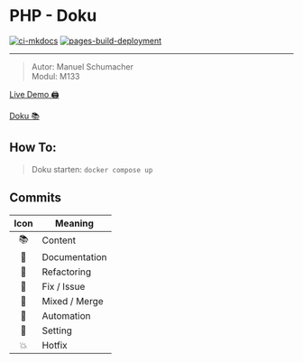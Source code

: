 # PHP - Doku

[![ci-mkdocs](https://github.com/bztfinformatik/lernportfolio-21r8390-php/actions/workflows/ci-mkdocs.yml/badge.svg)](https://github.com/bztfinformatik/lernportfolio-21r8390-php/actions/workflows/ci-mkdocs.yml)
[![pages-build-deployment](https://github.com/bztfinformatik/lernportfolio-21r8390-php/actions/workflows/pages/pages-build-deployment/badge.svg)](https://github.com/bztfinformatik/lernportfolio-21r8390-php/actions/workflows/pages/pages-build-deployment)

---

> Autor: Manuel Schumacher <br>
> Modul: M133

[Live Demo 🖨](https://edu.flimtix.dev/M133-Aufgaben)

[Doku 📚](https://bztfinformatik.github.io/lernportfolio-21r8390-php/)

## How To:

> Doku starten: `docker compose up`

## Commits

| Icon | Meaning       |
| :--: | ------------- |
|  📚  | Content       |
|  💬  | Documentation |
|  🦄  | Refactoring   |
|  🤡  | Fix / Issue   |
|  🥞  | Mixed / Merge |
|  👷  | Automation    |
|  📝  | Setting       |
|  💥  | Hotfix        |
